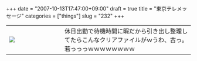 +++
date = "2007-10-13T17:47:00+09:00"
draft = true
title = "東京テレメッセージ"
categories = ["things"]
slug = "232"
+++

<table width="100%">
<tr>
<td valign="middle" style="width: 30%"><img border="0" src="https://keruru.net/images/47108604357e4-071013-173844.jpg" /></td>
<td valign="middle" style="width: 70%">休日出勤で待機時間に暇だから引き出し整理してたらこんなクリアファイルがｗうわ、古っ。若っっっｗｗｗｗｗｗｗｗ</td>
</tr>
</table>
